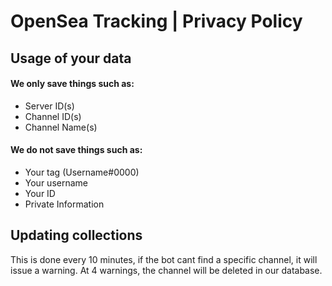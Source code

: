 # OpenSea Tracking | Privacy Policy
## Usage of your data
#### We only save things such as:
- Server ID(s)
- Channel ID(s)
- Channel Name(s)
#### We do not save things such as:
- Your tag (Username#0000)
- Your username
- Your ID
- Private Information

## Updating collections
This is done every 10 minutes, if the bot cant find a specific channel, it will issue a warning.
At 4 warnings, the channel will be deleted in our database.
